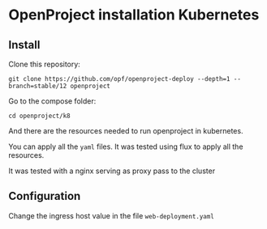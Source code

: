 # OpenProject installation Kubernetes

## Install

Clone this repository:

    git clone https://github.com/opf/openproject-deploy --depth=1 --branch=stable/12 openproject

Go to the compose folder:

    cd openproject/k8

And there are the resources needed to run openproject in kubernetes.

You can apply all the `yaml` files. It was tested using flux to apply all the resources.

It was tested with a nginx serving as proxy pass to the cluster

## Configuration

Change the ingress host value in the file `web-deployment.yaml`
